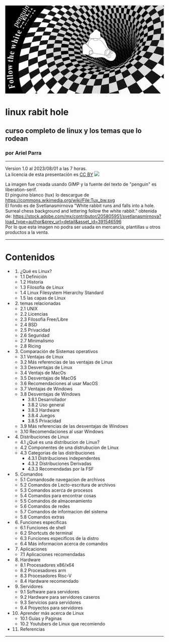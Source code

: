 ![bg](./img/rabithole.png)
# linux rabit hole
## curso completo de linux y los temas que lo rodean
### por Ariel Parra

---

Version 1.0 al 2023/08/01 a las 7 horas. <br>
La licencia de esta presentación es [CC BY](https://creativecommons.org/licenses/by/4.0/) ![](https://licensebuttons.net/l/by/3.0/88x31.png)

La imagen fue creada usando GIMP y la fuente del texto de "penguin" es liberation-serif. <br>
El pinguino blanco (tux) lo descargue de https://commons.wikimedia.org/wiki/File:Tux_bw.svg <br>
El fondo es de Svetlanasmirnova "White rabbit runs and falls into a hole. Surreal chess background and lettering follow the white rabbit." obtenida de: https://stock.adobe.com/mx/contributor/205805951/svetlanasmirnova?load_type=author&prev_url=detail&asset_id=391546596 <br>
Por lo que esta imagen no podra ser usada en mercancia, plantillas u otros productos a la venta.

---
# Contenidos

- 1. ¿Qué es Linux?
    - 1.1 Definición
    - 1.2 Historia
    - 1.3 Filosofia de Linux
    - 1.4 Linux Filesystem Hierarchy Standard
    - 1.5 las capas de Linux
- 2. temas relacionadas
    - 2.1 UNIX
    - 2.2 Licencias 
    - 2.3 Filosofia Free/Libre 
    - 2.4 BSD
    - 2.5 Privacidad
    - 2.6 Seguridad
    - 2.7 Minimalismo
    - 2.8 Ricing
- 3. Comparación de Sistemas operativos
    - 3.1 Ventajas de Linux
    - 3.2 Más referencias de las ventajas de Linux
    - 3.3 Desventajas de Linux
    - 3.4 Ventajs de MacOs
    - 3.5 Desventajas de MacOS
    - 3.6 Recomendaciones al usar MacOS
    - 3.7 Ventajas de Windows
    - 3.8 Desventajas de Windows
        - 3.8.1 Desarrollador
        - 3.8.2 Uso general
        - 3.8.3 Hardware
        - 3.8.4 Juegos
        - 3.8.5 Privacidad
    - 3.9 Más referencias de las desventajas de Windows
    - 3.10 Recomendaciones al usar Windows
- 4. Distribuciones de Linux
    - 4.1 ¿Qué es una distribucion de Linux?
    - 4.2 Componentes de una distrubucion de Linux
    - 4.3 Categorias de las distribuciones
        - 4.3.1 Distribuciones independentes 
        - 4.3.2 Distribuciones Derivadas 
        - 4.3.3 Recomendadas por la FSF 
- 5. Comandos
    - 5.1 Comandosde navegacion de archivos
    - 5.2 Comandos de Lecto-escritura de archivos 
    - 5.3 Comandos acerca de procesos
    - 5.4 Comandos para encontrar cosas
    - 5.5 Comandos de almacenamiento
    - 5.6 Comandos de redes
    - 5.7 Comandos de informacion del sistema
    - 5.8 Comandos extras
- 6. Funciones especificas
    - 6.1 Funciones de shell 
    - 6.2 Shortcuts de terminal
    - 6.3 Funciones especificos de la distro
    - 6.4 Más informacion acerca de comandos
- 7. Aplicaciones
    - 7.1 Aplicaciones recomendadas
- 8. Hardware
    - 8.1 Procesadores x86/x64
    - 8.2 Procesadores arm
    - 8.3 Procesadores Risc-V
    - 8.4 Hardware recomendado
- 9. Servidores
    - 9.1 Software para servidores
    - 9.2 Hardware para servidores caseros
    - 9.3 Servicios para servidores
    - 9.4 Proyectos para servidores
- 10. Aprender más acerca de Linux
    - 10.1 Guías y Paginas
    - 10.2 Youtubers de Linux que recomiendo
- 11. Referencias

---